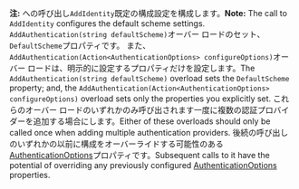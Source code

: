 <span data-ttu-id="04169-101">**注:** への呼び出し`AddIdentity`既定の構成設定を構成します。</span><span class="sxs-lookup"><span data-stu-id="04169-101">**Note:** The call to `AddIdentity` configures the default scheme settings.</span></span> <span data-ttu-id="04169-102">`AddAuthentication(string defaultScheme)`オーバー ロードのセット、`DefaultScheme`プロパティです。 また、`AddAuthentication(Action<AuthenticationOptions> configureOptions)`オーバー ロードは、明示的に設定するプロパティだけを設定します。</span><span class="sxs-lookup"><span data-stu-id="04169-102">The `AddAuthentication(string defaultScheme)` overload sets the `DefaultScheme` property; and, the `AddAuthentication(Action<AuthenticationOptions> configureOptions)` overload sets only the properties you explicitly set.</span></span> <span data-ttu-id="04169-103">これらのオーバー ロードのいずれかのみ呼び出されます一度に複数の認証プロバイダーを追加する場合にします。</span><span class="sxs-lookup"><span data-stu-id="04169-103">Either of these overloads should only be called once when adding multiple authentication providers.</span></span> <span data-ttu-id="04169-104">後続の呼び出しのいずれかの以前に構成をオーバーライドする可能性のある[AuthenticationOptions](/dotnet/api/microsoft.aspnetcore.builder.authenticationoptions)プロパティです。</span><span class="sxs-lookup"><span data-stu-id="04169-104">Subsequent calls to it have the potential of overriding any previously configured [AuthenticationOptions](/dotnet/api/microsoft.aspnetcore.builder.authenticationoptions) properties.</span></span>